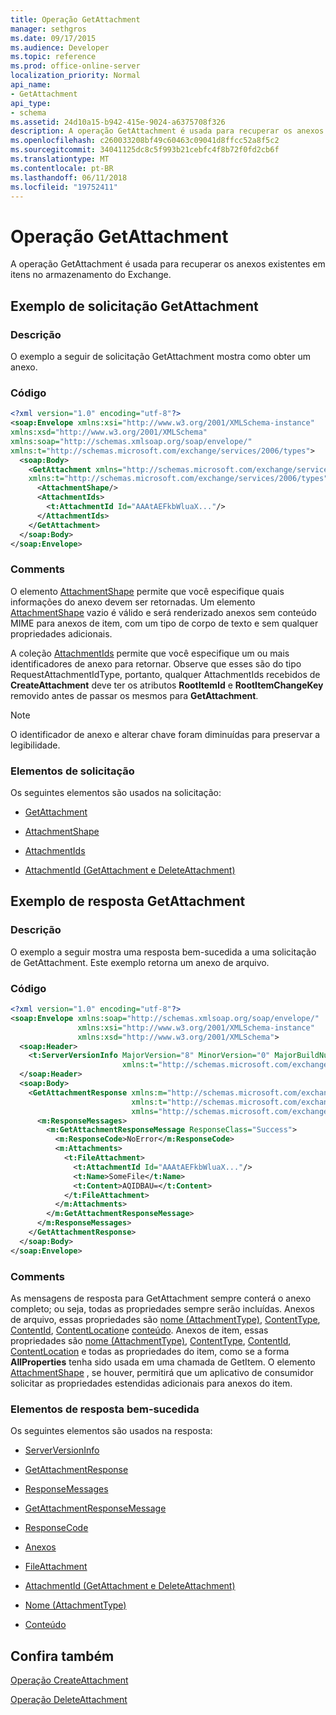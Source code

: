 ```yaml
---
title: Operação GetAttachment
manager: sethgros
ms.date: 09/17/2015
ms.audience: Developer
ms.topic: reference
ms.prod: office-online-server
localization_priority: Normal
api_name:
- GetAttachment
api_type:
- schema
ms.assetid: 24d10a15-b942-415e-9024-a6375708f326
description: A operação GetAttachment é usada para recuperar os anexos existentes em itens no armazenamento do Exchange.
ms.openlocfilehash: c260033208bf49c60463c09041d8ffcc52a8f5c2
ms.sourcegitcommit: 34041125dc8c5f993b21cebfc4f8b72f0fd2cb6f
ms.translationtype: MT
ms.contentlocale: pt-BR
ms.lasthandoff: 06/11/2018
ms.locfileid: "19752411"
---
```

# <a name="getattachment-operation"></a>Operação GetAttachment

A operação GetAttachment é usada para recuperar os anexos existentes em itens no armazenamento do Exchange.
  
## <a name="getattachment-request-example"></a>Exemplo de solicitação GetAttachment

### <a name="description"></a>Descrição

O exemplo a seguir de solicitação GetAttachment mostra como obter um anexo.
  
### <a name="code"></a>Código

```XML
<?xml version="1.0" encoding="utf-8"?>
<soap:Envelope xmlns:xsi="http://www.w3.org/2001/XMLSchema-instance"
xmlns:xsd="http://www.w3.org/2001/XMLSchema"
xmlns:soap="http://schemas.xmlsoap.org/soap/envelope/"
xmlns:t="http://schemas.microsoft.com/exchange/services/2006/types">
  <soap:Body>
    <GetAttachment xmlns="http://schemas.microsoft.com/exchange/services/2006/messages"
    xmlns:t="http://schemas.microsoft.com/exchange/services/2006/types">
      <AttachmentShape/>
      <AttachmentIds>
        <t:AttachmentId Id="AAAtAEFkbWluaX..."/>
      </AttachmentIds>
    </GetAttachment>
  </soap:Body>
</soap:Envelope>
```

### <a name="comments"></a>Comments

O elemento [AttachmentShape](attachmentshape.md) permite que você especifique quais informações do anexo devem ser retornadas. Um elemento [AttachmentShape](attachmentshape.md) vazio é válido e será renderizado anexos sem conteúdo MIME para anexos de item, com um tipo de corpo de texto e sem qualquer propriedades adicionais. 
  
A coleção [AttachmentIds](attachmentids.md) permite que você especifique um ou mais identificadores de anexo para retornar. Observe que esses são do tipo RequestAttachmentIdType, portanto, qualquer AttachmentIds recebidos de **CreateAttachment** deve ter os atributos **RootItemId** e **RootItemChangeKey** removido antes de passar os mesmos para **GetAttachment**.
  
> [!NOTE]
> O identificador de anexo e alterar chave foram diminuídas para preservar a legibilidade. 
  
### <a name="request-elements"></a>Elementos de solicitação

Os seguintes elementos são usados na solicitação:
  
- [GetAttachment](getattachment.md)
    
- [AttachmentShape](attachmentshape.md)
    
- [AttachmentIds](attachmentids.md)
    
- [AttachmentId (GetAttachment e DeleteAttachment)](attachmentid-getattachment-and-deleteattachment.md)
    
## <a name="getattachment-response-example"></a>Exemplo de resposta GetAttachment

### <a name="description"></a>Descrição

O exemplo a seguir mostra uma resposta bem-sucedida a uma solicitação de GetAttachment. Este exemplo retorna um anexo de arquivo.
  
### <a name="code"></a>Código

```XML
<?xml version="1.0" encoding="utf-8"?>
<soap:Envelope xmlns:soap="http://schemas.xmlsoap.org/soap/envelope/" 
               xmlns:xsi="http://www.w3.org/2001/XMLSchema-instance" 
               xmlns:xsd="http://www.w3.org/2001/XMLSchema">
  <soap:Header>
    <t:ServerVersionInfo MajorVersion="8" MinorVersion="0" MajorBuildNumber="662" MinorBuildNumber="0" 
                         xmlns:t="http://schemas.microsoft.com/exchange/services/2006/types"/>
  </soap:Header>
  <soap:Body>
    <GetAttachmentResponse xmlns:m="http://schemas.microsoft.com/exchange/services/2006/messages" 
                           xmlns:t="http://schemas.microsoft.com/exchange/services/2006/types" 
                           xmlns="http://schemas.microsoft.com/exchange/services/2006/messages">
      <m:ResponseMessages>
        <m:GetAttachmentResponseMessage ResponseClass="Success">
          <m:ResponseCode>NoError</m:ResponseCode>
          <m:Attachments>
            <t:FileAttachment>
              <t:AttachmentId Id="AAAtAEFkbWluaX..."/>
              <t:Name>SomeFile</t:Name>
              <t:Content>AQIDBAU=</t:Content>
            </t:FileAttachment>
          </m:Attachments>
        </m:GetAttachmentResponseMessage>
      </m:ResponseMessages>
    </GetAttachmentResponse>
  </soap:Body>
</soap:Envelope>
```

### <a name="comments"></a>Comments

As mensagens de resposta para GetAttachment sempre conterá o anexo completo; ou seja, todas as propriedades sempre serão incluídas. Anexos de arquivo, essas propriedades são [nome (AttachmentType)](name-attachmenttype.md), [ContentType](contenttype.md), [ContentId](contentid.md), [ContentLocation](contentlocation.md)e [conteúdo](content.md). Anexos de item, essas propriedades são [nome (AttachmentType)](name-attachmenttype.md), [ContentType](contenttype.md), [ContentId](contentid.md), [ContentLocation](contentlocation.md) e todas as propriedades do item, como se a forma **AllProperties** tenha sido usada em uma chamada de GetItem. O elemento [AttachmentShape](attachmentshape.md) , se houver, permitirá que um aplicativo de consumidor solicitar as propriedades estendidas adicionais para anexos do item. 
  
### <a name="successful-response-elements"></a>Elementos de resposta bem-sucedida

Os seguintes elementos são usados na resposta:
  
- [ServerVersionInfo](serverversioninfo.md)
    
- [GetAttachmentResponse](getattachmentresponse.md)
    
- [ResponseMessages](responsemessages.md)
    
- [GetAttachmentResponseMessage](getattachmentresponsemessage.md)
    
- [ResponseCode](responsecode.md)
    
- [Anexos](attachments-ex15websvcsotherref.md)
    
- [FileAttachment](fileattachment.md)
    
- [AttachmentId (GetAttachment e DeleteAttachment)](attachmentid-getattachment-and-deleteattachment.md)
    
- [Nome (AttachmentType)](name-attachmenttype.md)
    
- [Conteúdo](content.md)
    
## <a name="see-also"></a>Confira também



[Operação CreateAttachment](createattachment-operation.md)
  
[Operação DeleteAttachment](deleteattachment-operation.md)


